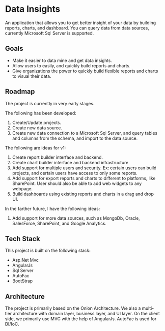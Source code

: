 <h1>Data Insights</h1>
An application that allows you to get better insight of your data by building reports, charts, and dashboard.  You can query data from data sources, currently Microsoft Sql Server is supported.

<h2>Goals</h2>
<ul>
  <li>Make it easier to data mine and get data insights.</li>
  <li>Allow users to easily, and quickly build reports and charts.</li>
  <li>Give organizations the power to quickly build flexible reports and charts to visual their data.</li>
</ul>

<h2>Roadmap</h2>
The project is currently in very early stages.

The following has been developed:
<ol>
  <li>Create/Update projects.</li>
  <li>Create new data source.</li>
  <li>Create new data connection to a Microsoft Sql Server, and query tables and columns from the schema, and import to the data source.</li>
</ol>

The following are ideas for v1:
<ol>
  <li>Create report builder interface and backend.</li>
  <li>Create chart builder interface and backend infrastructure.</li>
  <li>Add support for multiple users and security. Ex: certain users can build projects, and certain users have access to only some reports.</li>
  <li>Add support for export reports and charts to different to platforms, like SharePoint. User should also be able to add web widgets to any webpage.</li>
  <li>Build dashboards using existing reports and charts in a drag and drop UI.</li>
</ol>

In the farther future, I have the following ideas:
<ol>
  <li>Add support for more data sources, such as MongoDb, Oracle, SalesForce, SharePoint, and Google Analytics.</li>
</ol>

<h2>Tech Stack</h2>
This project is built on the following stack:
<ul>
  <li>Asp.Net Mvc</li>
  <li>AngularJs</li>
  <li>Sql Server</li>
  <li>AutoFac</li>
  <li>BootStrap</li>
</ul>

<h2>Architecture</h2>
The project is primarily based on the <ahref="https://www.develop.com/onionarchitecture" title="learn more">Onion Architecture</a>.  We also a multi-tier architecture with domain layer, business layer, and UI layer.  On the client side, we primarily use MVC with the help of AngularJs.  AutoFac is used for DI/IoC.
